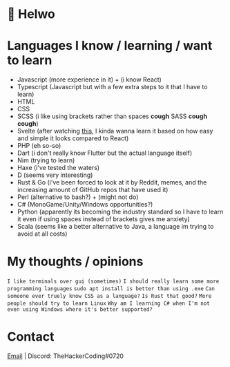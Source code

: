 # 👋 Helwo

# Languages I know / learning / want to learn 

* Javascript (more experience in it) + (i know React)
* Typescript (Javascript but with a few extra steps to it that I have to learn)
* HTML
* CSS
* SCSS (i like using brackets rather than spaces **cough** SASS **cough** **cough**)
* Svelte (after watching [this](https://www.youtube.com/watch?v=rv3Yq-B8qp4), I kinda wanna learn it based on how easy and simple it looks compared to React)
* PHP (eh so-so)
* Dart (i don't really know Flutter but the actual language itself)
* Nim (trying to learn)
* Haxe (i've tested the waters)
* D (seems very interesting)
* Rust & Go (i've been forced to look at it by Reddit, memes, and the increasing amount of GitHub repos that have used it)
* Perl (alternative to bash?) + (might not do)
* C# (MonoGame/Unity/Windows opportunities?)
* Python (apparently its becoming the industry standard so I have to learn it even if using spaces instead of brackets gives me anxiety)
* Scala (seems like a better alternative to Java, a language im trying to avoid at all costs)

# My thoughts / opinions
 `I like terminals over gui (sometimes)`
 `I should really learn some more programming languages`
 `sudo apt install is better than using .exe`
 `Can someone ever truely know CSS as a language?`
 `Is Rust that good?`
 `More people should try to learn Linux`
 `Why am I learning C# when I'm not even using Windows where it's better supported?`
 
 # Contact
 
 [Email](mailto:thehackercoding@gmail.com) | Discord: TheHackerCoding#0720

